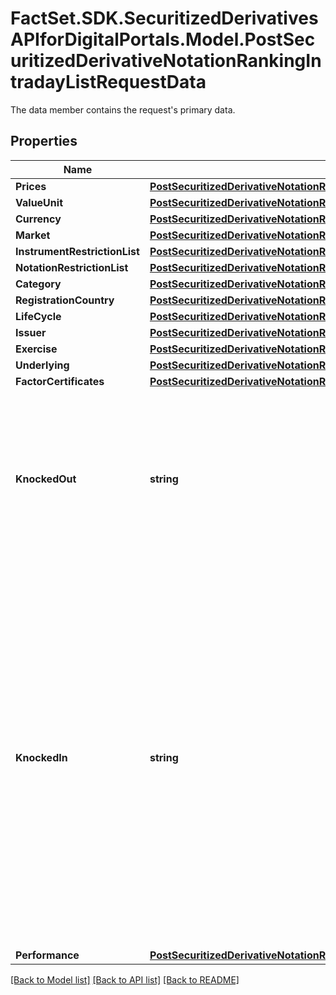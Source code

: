 # FactSet.SDK.SecuritizedDerivativesAPIforDigitalPortals.Model.PostSecuritizedDerivativeNotationRankingIntradayListRequestData
The data member contains the request's primary data.

## Properties

Name | Type | Description | Notes
------------ | ------------- | ------------- | -------------
**Prices** | [**PostSecuritizedDerivativeNotationRankingIntradayListRequestDataPrices**](PostSecuritizedDerivativeNotationRankingIntradayListRequestDataPrices.md) |  | [optional] 
**ValueUnit** | [**PostSecuritizedDerivativeNotationRankingIntradayListRequestDataValueUnit**](PostSecuritizedDerivativeNotationRankingIntradayListRequestDataValueUnit.md) |  | [optional] 
**Currency** | [**PostSecuritizedDerivativeNotationRankingIntradayListRequestDataCurrency**](PostSecuritizedDerivativeNotationRankingIntradayListRequestDataCurrency.md) |  | [optional] 
**Market** | [**PostSecuritizedDerivativeNotationRankingIntradayListRequestDataMarket**](PostSecuritizedDerivativeNotationRankingIntradayListRequestDataMarket.md) |  | 
**InstrumentRestrictionList** | [**PostSecuritizedDerivativeNotationRankingIntradayListRequestDataInstrumentRestrictionList**](PostSecuritizedDerivativeNotationRankingIntradayListRequestDataInstrumentRestrictionList.md) |  | [optional] 
**NotationRestrictionList** | [**PostSecuritizedDerivativeNotationRankingIntradayListRequestDataNotationRestrictionList**](PostSecuritizedDerivativeNotationRankingIntradayListRequestDataNotationRestrictionList.md) |  | [optional] 
**Category** | [**PostSecuritizedDerivativeNotationRankingIntradayListRequestDataCategory**](PostSecuritizedDerivativeNotationRankingIntradayListRequestDataCategory.md) |  | [optional] 
**RegistrationCountry** | [**PostSecuritizedDerivativeNotationRankingIntradayListRequestDataRegistrationCountry**](PostSecuritizedDerivativeNotationRankingIntradayListRequestDataRegistrationCountry.md) |  | [optional] 
**LifeCycle** | [**PostSecuritizedDerivativeNotationRankingIntradayListRequestDataLifeCycle**](PostSecuritizedDerivativeNotationRankingIntradayListRequestDataLifeCycle.md) |  | [optional] 
**Issuer** | [**PostSecuritizedDerivativeNotationRankingIntradayListRequestDataIssuer**](PostSecuritizedDerivativeNotationRankingIntradayListRequestDataIssuer.md) |  | [optional] 
**Exercise** | [**PostSecuritizedDerivativeNotationRankingIntradayListRequestDataExercise**](PostSecuritizedDerivativeNotationRankingIntradayListRequestDataExercise.md) |  | [optional] 
**Underlying** | [**PostSecuritizedDerivativeNotationRankingIntradayListRequestDataUnderlying**](PostSecuritizedDerivativeNotationRankingIntradayListRequestDataUnderlying.md) |  | [optional] 
**FactorCertificates** | [**PostSecuritizedDerivativeNotationRankingIntradayListRequestDataFactorCertificates**](PostSecuritizedDerivativeNotationRankingIntradayListRequestDataFactorCertificates.md) |  | [optional] 
**KnockedOut** | **string** | Specifies whether knocked-out securitized derivatives are included in the response. Particularly relevant for knock-out certificates. | Value | Description | | - -- | - -- | | only | Only knocked-out securitized derivatives are included in the result. | | include | Knocked-out securitized derivatives are included in the result. | | exclude | Knocked-out securitized derivatives are excluded from the result. |   | [optional] [default to KnockedOutEnum.Exclude]
**KnockedIn** | **string** | Specifies whether knocked-in securitized derivatives are included in the response. Particularly relevant for bonus certificates but also for securitized derivatives that might have additional protection such as reverse convertible bonds, discount certificates, and capital-protection certificates. | Value | Description | | - -- | - -- | | only | Only knocked-in securitized derivatives are included in the result. | | include | Knocked-in securitized derivatives are included in the result. | | exclude | Knocked-in securitized derivatives are excluded from the result. |   | [optional] [default to KnockedInEnum.Exclude]
**Performance** | [**PostSecuritizedDerivativeNotationRankingIntradayListRequestDataPerformance**](PostSecuritizedDerivativeNotationRankingIntradayListRequestDataPerformance.md) |  | [optional] 

[[Back to Model list]](../README.md#documentation-for-models) [[Back to API list]](../README.md#documentation-for-api-endpoints) [[Back to README]](../README.md)

